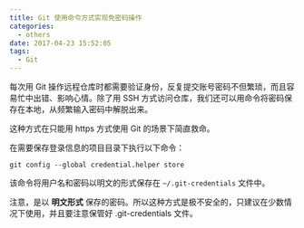 ```yaml
---
title: Git 使用命令方式实现免密码操作
categories:
  - others
date: 2017-04-23 15:52:05
tags:
  - Git
---
```


每次用 Git 操作远程仓库时都需要验证身份，反复提交账号密码不但繁琐，而且容易忙中出错、影响心情。除了用 SSH 方式访问仓库，我们还可以用命令将密码保存在本地，从频繁输入密码中解脱出来。

<!-- more -->

这种方式在只能用 https 方式使用 Git 的场景下简直救命。

在需要保存登录信息的项目目录下执行以下命令：

```
git config --global credential.helper store
```

该命令将用户名和密码以明文的形式保存在 `~/.git-credentials` 文件中。

注意，是以 **明文形式** 保存的密码。所以这种方式是极不安全的，只建议在少数情况下使用，并且要注意保管好 .git-credentials 文件。
